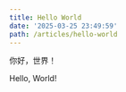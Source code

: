```yaml
---
title: Hello World
date: '2025-03-25 23:49:59'
path: /articles/hello-world
---
```


你好，世界！

Hello, World!